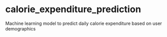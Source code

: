# calorie_expenditure_prediction
Machine learning model to predict daily calorie expenditure based on user demographics
